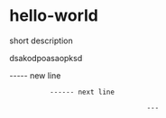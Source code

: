 # hello-world
short description

dsakodpoasaopksd


----- new line 

              ------ next line  
              
                                      --- 
